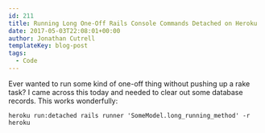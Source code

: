 ```yaml
---
id: 211
title: Running Long One-Off Rails Console Commands Detached on Heroku
date: 2017-05-03T22:08:01+00:00
author: Jonathan Cutrell
templateKey: blog-post
tags:
  - Code
---
```

Ever wanted to run some kind of one-off thing without pushing up a rake task? I came across this today and needed to clear out some database records. This works wonderfully:

```
heroku run:detached rails runner 'SomeModel.long_running_method' -r heroku
```
